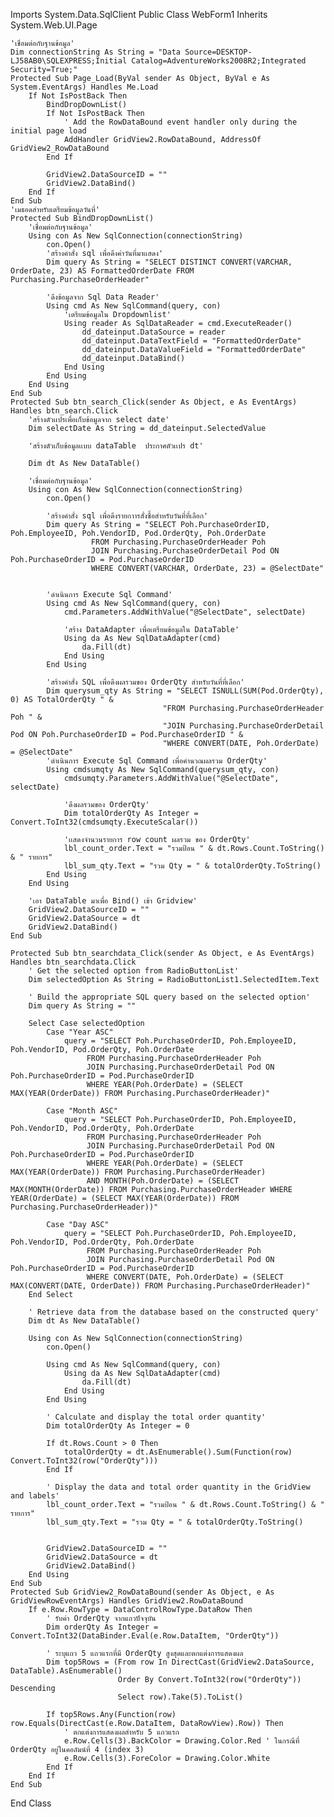 Imports System.Data.SqlClient
Public Class WebForm1
    Inherits System.Web.UI.Page

    'เชื่อมต่อกับฐานข้อมูล'
    Dim connectionString As String = "Data Source=DESKTOP-LJ58AB0\SQLEXPRESS;Initial Catalog=AdventureWorks2008R2;Integrated Security=True;"
    Protected Sub Page_Load(ByVal sender As Object, ByVal e As System.EventArgs) Handles Me.Load
        If Not IsPostBack Then
            BindDropDownList()
            If Not IsPostBack Then
                ' Add the RowDataBound event handler only during the initial page load
                AddHandler GridView2.RowDataBound, AddressOf GridView2_RowDataBound
            End If

            GridView2.DataSourceID = ""
            GridView2.DataBind()
        End If
    End Sub
    'เมธอดสำหรับเตรียมข้อมูลวันที่'
    Protected Sub BindDropDownList()
        'เชื่อมต่อกับฐานข้อมูล'
        Using con As New SqlConnection(connectionString)
            con.Open()
            'สร้างคำสั่ง sql เพื่อดึงค่าวันที่มาเเสดง'
            Dim query As String = "SELECT DISTINCT CONVERT(VARCHAR, OrderDate, 23) AS FormattedOrderDate FROM Purchasing.PurchaseOrderHeader"

            'ดึงข้อมูลจาก Sql Data Reader'
            Using cmd As New SqlCommand(query, con)
                'เตรียมข้อมูลใน Dropdownlist'
                Using reader As SqlDataReader = cmd.ExecuteReader()
                    dd_dateinput.DataSource = reader
                    dd_dateinput.DataTextField = "FormattedOrderDate"
                    dd_dateinput.DataValueField = "FormattedOrderDate"
                    dd_dateinput.DataBind()
                End Using
            End Using
        End Using
    End Sub
    Protected Sub btn_search_Click(sender As Object, e As EventArgs) Handles btn_search.Click
        'สร้างตัวเเปรเพื่อเก็บข้อมูลจาก select date'
        Dim selectDate As String = dd_dateinput.SelectedValue

        'สร้างตัวเก็บข้อมูลเเบบ dataTable  ประกาศตัวเเปร dt'

        Dim dt As New DataTable()

        'เชื่อมต่อกับฐานข้อมูล'
        Using con As New SqlConnection(connectionString)
            con.Open()

            'สร้างคำสั่ง sql เพื่อดึงรายกาารสั่งซื้อสำหรับวันที่ที่เลือก'
            Dim query As String = "SELECT Poh.PurchaseOrderID, Poh.EmployeeID, Poh.VendorID, Pod.OrderQty, Poh.OrderDate
                      FROM Purchasing.PurchaseOrderHeader Poh
                      JOIN Purchasing.PurchaseOrderDetail Pod ON Poh.PurchaseOrderID = Pod.PurchaseOrderID
                      WHERE CONVERT(VARCHAR, OrderDate, 23) = @SelectDate"


            'ดำเนินการ Execute Sql Command'
            Using cmd As New SqlCommand(query, con)
                cmd.Parameters.AddWithValue("@SelectDate", selectDate)

                'สร้าง DataAdapter เพื่อเตรียมข้อมูลใน DataTable'
                Using da As New SqlDataAdapter(cmd)
                    da.Fill(dt)
                End Using
            End Using

            'สร้างคำสั่ง SQL เพื่อดึงผลรวมของ OrderQty สำหรับวันที่ที่เลือก'
            Dim querysum_qty As String = "SELECT ISNULL(SUM(Pod.OrderQty), 0) AS TotalOrderQty " &
                                      "FROM Purchasing.PurchaseOrderHeader Poh " &
                                      "JOIN Purchasing.PurchaseOrderDetail Pod ON Poh.PurchaseOrderID = Pod.PurchaseOrderID " &
                                      "WHERE CONVERT(DATE, Poh.OrderDate) = @SelectDate"
            'ดำเนินการ Execute Sql Command เพื่อคำนวณผลรวม OrderQty'
            Using cmdsumqty As New SqlCommand(querysum_qty, con)
                cmdsumqty.Parameters.AddWithValue("@SelectDate", selectDate)

                'ดึงผลรวมของ OrderQty'
                Dim totalOrderQty As Integer = Convert.ToInt32(cmdsumqty.ExecuteScalar())

                'เเสดงจำนวนรายการ row count ผลรวม ของ OrderQty'
                lbl_count_order.Text = "รวมป้อน " & dt.Rows.Count.ToString() & " รายการ"
                lbl_sum_qty.Text = "รวม Qty = " & totalOrderQty.ToString()
            End Using
        End Using

        'เอา DataTable มาเพื่อ Bind() เข้า Gridview'
        GridView2.DataSourceID = ""
        GridView2.DataSource = dt
        GridView2.DataBind()
    End Sub

    Protected Sub btn_searchdata_Click(sender As Object, e As EventArgs) Handles btn_searchdata.Click
        ' Get the selected option from RadioButtonList'
        Dim selectedOption As String = RadioButtonList1.SelectedItem.Text

        ' Build the appropriate SQL query based on the selected option'
        Dim query As String = ""

        Select Case selectedOption
            Case "Year ASC"
                query = "SELECT Poh.PurchaseOrderID, Poh.EmployeeID, Poh.VendorID, Pod.OrderQty, Poh.OrderDate
                     FROM Purchasing.PurchaseOrderHeader Poh
                     JOIN Purchasing.PurchaseOrderDetail Pod ON Poh.PurchaseOrderID = Pod.PurchaseOrderID
                     WHERE YEAR(Poh.OrderDate) = (SELECT MAX(YEAR(OrderDate)) FROM Purchasing.PurchaseOrderHeader)"

            Case "Month ASC"
                query = "SELECT Poh.PurchaseOrderID, Poh.EmployeeID, Poh.VendorID, Pod.OrderQty, Poh.OrderDate
                     FROM Purchasing.PurchaseOrderHeader Poh
                     JOIN Purchasing.PurchaseOrderDetail Pod ON Poh.PurchaseOrderID = Pod.PurchaseOrderID
                     WHERE YEAR(Poh.OrderDate) = (SELECT MAX(YEAR(OrderDate)) FROM Purchasing.PurchaseOrderHeader)
                     AND MONTH(Poh.OrderDate) = (SELECT MAX(MONTH(OrderDate)) FROM Purchasing.PurchaseOrderHeader WHERE YEAR(OrderDate) = (SELECT MAX(YEAR(OrderDate)) FROM Purchasing.PurchaseOrderHeader))"

            Case "Day ASC"
                query = "SELECT Poh.PurchaseOrderID, Poh.EmployeeID, Poh.VendorID, Pod.OrderQty, Poh.OrderDate
                     FROM Purchasing.PurchaseOrderHeader Poh
                     JOIN Purchasing.PurchaseOrderDetail Pod ON Poh.PurchaseOrderID = Pod.PurchaseOrderID
                     WHERE CONVERT(DATE, Poh.OrderDate) = (SELECT MAX(CONVERT(DATE, OrderDate)) FROM Purchasing.PurchaseOrderHeader)"
        End Select

        ' Retrieve data from the database based on the constructed query'
        Dim dt As New DataTable()

        Using con As New SqlConnection(connectionString)
            con.Open()

            Using cmd As New SqlCommand(query, con)
                Using da As New SqlDataAdapter(cmd)
                    da.Fill(dt)
                End Using
            End Using

            ' Calculate and display the total order quantity'
            Dim totalOrderQty As Integer = 0

            If dt.Rows.Count > 0 Then
                totalOrderQty = dt.AsEnumerable().Sum(Function(row) Convert.ToInt32(row("OrderQty")))
            End If

            ' Display the data and total order quantity in the GridView and labels'
            lbl_count_order.Text = "รวมป้อน " & dt.Rows.Count.ToString() & " รายการ"
            lbl_sum_qty.Text = "รวม Qty = " & totalOrderQty.ToString()


            GridView2.DataSourceID = ""
            GridView2.DataSource = dt
            GridView2.DataBind()
        End Using
    End Sub
    Protected Sub GridView2_RowDataBound(sender As Object, e As GridViewRowEventArgs) Handles GridView2.RowDataBound
        If e.Row.RowType = DataControlRowType.DataRow Then
            ' รับค่า OrderQty จากแถวปัจจุบัน
            Dim orderQty As Integer = Convert.ToInt32(DataBinder.Eval(e.Row.DataItem, "OrderQty"))

            ' ระบุแถว 5 แถวแรกที่มี OrderQty สูงสุดและตกแต่งการแสดงผล
            Dim top5Rows = (From row In DirectCast(GridView2.DataSource, DataTable).AsEnumerable()
                            Order By Convert.ToInt32(row("OrderQty")) Descending
                            Select row).Take(5).ToList()

            If top5Rows.Any(Function(row) row.Equals(DirectCast(e.Row.DataItem, DataRowView).Row)) Then
                ' ตกแต่งการแสดงผลสำหรับ 5 แถวแรก
                e.Row.Cells(3).BackColor = Drawing.Color.Red ' ในกรณีที่ OrderQty อยู่ในคอลัมน์ที่ 4 (index 3)
                e.Row.Cells(3).ForeColor = Drawing.Color.White
            End If
        End If
    End Sub



End Class
